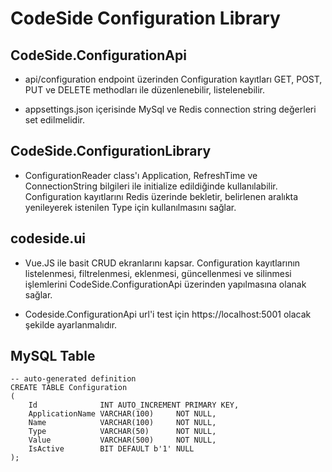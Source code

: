 # CodeSide Configuration Library

## CodeSide.ConfigurationApi

- api/configuration endpoint üzerinden Configuration kayıtları GET, POST, PUT ve DELETE methodları ile düzenlenebilir, listelenebilir.

- appsettings.json içerisinde MySql ve Redis connection string değerleri set edilmelidir.

## CodeSide.ConfigurationLibrary

- ConfigurationReader class'ı Application, RefreshTime ve ConnectionString bilgileri ile initialize edildiğinde kullanılabilir. Configuration kayıtlarını Redis üzerinde bekletir, belirlenen aralıkta yenileyerek istenilen Type için kullanılmasını sağlar.

## codeside.ui

- Vue.JS ile basit CRUD ekranlarını kapsar. Configuration kayıtlarının listelenmesi, filtrelenmesi, eklenmesi, güncellenmesi ve silinmesi işlemlerini CodeSide.ConfigurationApi üzerinden yapılmasına olanak sağlar.

- Codeside.ConfigurationApi url'i test için https://localhost:5001 olacak şekilde ayarlanmalıdır.

## MySQL Table
```
-- auto-generated definition
CREATE TABLE Configuration
(
    Id              INT AUTO_INCREMENT PRIMARY KEY,
    ApplicationName VARCHAR(100)     NOT NULL,
    Name            VARCHAR(100)     NOT NULL,
    Type            VARCHAR(50)      NOT NULL,
    Value           VARCHAR(500)     NOT NULL,
    IsActive        BIT DEFAULT b'1' NULL
);
```
